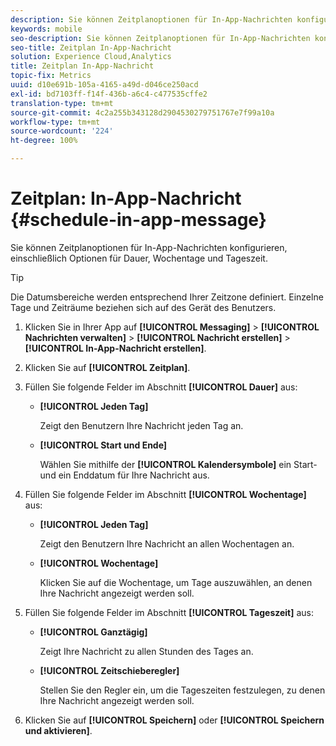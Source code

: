 ```yaml
---
description: Sie können Zeitplanoptionen für In-App-Nachrichten konfigurieren, einschließlich Optionen für Dauer, Wochentage und Tageszeit.
keywords: mobile
seo-description: Sie können Zeitplanoptionen für In-App-Nachrichten konfigurieren, einschließlich Optionen für Dauer, Wochentage und Tageszeit.
seo-title: Zeitplan In-App-Nachricht
solution: Experience Cloud,Analytics
title: Zeitplan In-App-Nachricht
topic-fix: Metrics
uuid: d10e691b-105a-4165-a49d-d046ce250acd
exl-id: bd7103ff-f14f-436b-a6c4-c477535cffe2
translation-type: tm+mt
source-git-commit: 4c2a255b343128d2904530279751767e7f99a10a
workflow-type: tm+mt
source-wordcount: '224'
ht-degree: 100%

---
```


# Zeitplan: In-App-Nachricht {#schedule-in-app-message}

Sie können Zeitplanoptionen für In-App-Nachrichten konfigurieren, einschließlich Optionen für Dauer, Wochentage und Tageszeit.

>[!TIP]
>
>Die Datumsbereiche werden entsprechend Ihrer Zeitzone definiert. Einzelne Tage und Zeiträume beziehen sich auf des Gerät des Benutzers.

1. Klicken Sie in Ihrer App auf **[!UICONTROL Messaging]** > **[!UICONTROL Nachrichten verwalten]** > **[!UICONTROL Nachricht erstellen]** > **[!UICONTROL In-App-Nachricht erstellen]**.
1. Klicken Sie auf **[!UICONTROL Zeitplan]**.
1. Füllen Sie folgende Felder im Abschnitt **[!UICONTROL Dauer]** aus:

   * **[!UICONTROL Jeden Tag]**

      Zeigt den Benutzern Ihre Nachricht jeden Tag an.

   * **[!UICONTROL Start und Ende]**

      Wählen Sie mithilfe der **[!UICONTROL Kalendersymbole]** ein Start- und ein Enddatum für Ihre Nachricht aus.

1. Füllen Sie folgende Felder im Abschnitt **[!UICONTROL Wochentage]** aus:

   * **[!UICONTROL Jeden Tag]**

      Zeigt den Benutzern Ihre Nachricht an allen Wochentagen an.

   * **[!UICONTROL Wochentage]**

      Klicken Sie auf die Wochentage, um Tage auszuwählen, an denen Ihre Nachricht angezeigt werden soll.

1. Füllen Sie folgende Felder im Abschnitt **[!UICONTROL Tageszeit]** aus:

   * **[!UICONTROL Ganztägig]**

      Zeigt Ihre Nachricht zu allen Stunden des Tages an.

   * **[!UICONTROL Zeitschieberegler]**

      Stellen Sie den Regler ein, um die Tageszeiten festzulegen, zu denen Ihre Nachricht angezeigt werden soll.

1. Klicken Sie auf **[!UICONTROL Speichern]** oder **[!UICONTROL Speichern und aktivieren]**.
